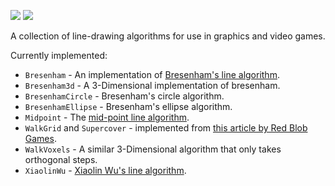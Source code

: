 [![](https://img.shields.io/crates/v/line_drawing.svg)](https://crates.io/crates/line_drawing)
[![](https://docs.rs/line_drawing/badge.svg)](https://docs.rs/line_drawing)

A collection of line-drawing algorithms for use in graphics and video games.

Currently implemented:

* `Bresenham` - An implementation of [Bresenham's line algorithm].
* `Bresenham3d` - A 3-Dimensional implementation of bresenham.
* `BresenhamCircle` - Bresenham's circle algorithm.
* `BresenhamEllipse` - Bresenham's ellipse algorithm.
* `Midpoint` - The [mid-point line algorithm].
* `WalkGrid` and `Supercover` - implemented from [this article by Red Blob Games][article].
* `WalkVoxels` - A similar 3-Dimensional algorithm that only takes orthogonal steps.
* `XiaolinWu` - [Xiaolin Wu's line algorithm].

[Bresenham's line algorithm]: https://en.wikipedia.org/wiki/Bresenham's_line_algorithm
[mid-point line algorithm]: http://www.mat.univie.ac.at/~kriegl/Skripten/CG/node25.html
[article]: http://www.redblobgames.com/grids/line-drawing.html
[Xiaolin Wu's line algorithm]: https://en.wikipedia.org/wiki/Xiaolin_Wu%27s_line_algorithm
